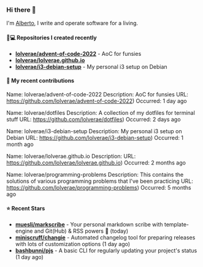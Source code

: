 ### Hi there 👋

I'm [Alberto](https://albertolvera.com), I write and operate software for a living.

#### 👨💻 Repositories I created recently
- **[lolverae/advent-of-code-2022](https://github.com/lolverae/advent-of-code-2022)** - AoC for funsies
- **[lolverae/lolverae.github.io](https://github.com/lolverae/lolverae.github.io)**
- **[lolverae/i3-debian-setup](https://github.com/lolverae/i3-debian-setup)** - My personal i3 setup on Debian

#### 🚀 My recent contributions

Name: lolverae/advent-of-code-2022
Description: AoC for funsies
URL: https://github.com/lolverae/advent-of-code-2022)
Occurred: 1 day ago

Name: lolverae/dotfiles
Description: A collection of my dotfiles for terminal stuff
URL: https://github.com/lolverae/dotfiles)
Occurred: 2 days ago

Name: lolverae/i3-debian-setup
Description: My personal i3 setup on Debian
URL: https://github.com/lolverae/i3-debian-setup)
Occurred: 1 month ago

Name: lolverae/lolverae.github.io
Description: 
URL: https://github.com/lolverae/lolverae.github.io)
Occurred: 2 months ago

Name: lolverae/programming-problems
Description: This contains the solutions of various programming problems that I&#39;ve been practicing
URL: https://github.com/lolverae/programming-problems)
Occurred: 5 months ago


#### ⭐ Recent Stars
- **[muesli/markscribe](https://github.com/muesli/markscribe)** - Your personal markdown scribe with template-engine and Git(Hub) &amp; RSS powers 📜 (today)
- **[miniscruff/changie](https://github.com/miniscruff/changie)** - Automated changelog tool for preparing releases with lots of customization options (1 day ago)
- **[bashbunni/pjs](https://github.com/bashbunni/pjs)** - A basic CLI for regularly updating your project&#39;s status (1 day ago)
